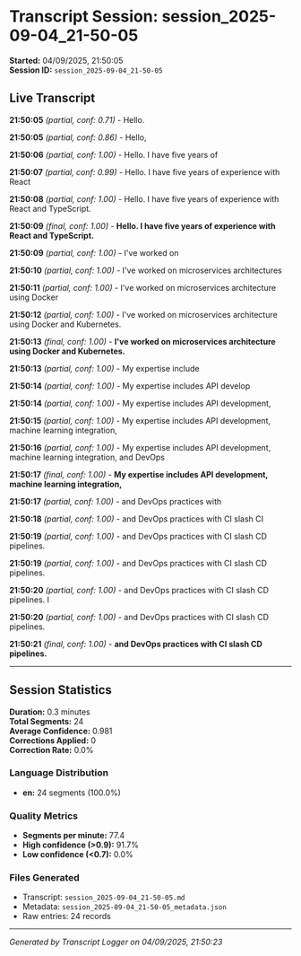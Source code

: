 # Transcript Session: session_2025-09-04_21-50-05

**Started:** 04/09/2025, 21:50:05  
**Session ID:** `session_2025-09-04_21-50-05`

## Live Transcript

**21:50:05** *(partial, conf: 0.71)* - Hello.

**21:50:05** *(partial, conf: 0.86)* - Hello,

**21:50:06** *(partial, conf: 1.00)* - Hello. I have five years of

**21:50:07** *(partial, conf: 0.99)* - Hello. I have five years of experience with React

**21:50:08** *(partial, conf: 1.00)* - Hello. I have five years of experience with React and TypeScript.

**21:50:09** *(final, conf: 1.00)* - **Hello. I have five years of experience with React and TypeScript.**

**21:50:09** *(partial, conf: 1.00)* - I've worked on

**21:50:10** *(partial, conf: 1.00)* - I've worked on microservices architectures

**21:50:11** *(partial, conf: 1.00)* - I've worked on microservices architecture using Docker

**21:50:12** *(partial, conf: 1.00)* - I've worked on microservices architecture using Docker and Kubernetes.

**21:50:13** *(final, conf: 1.00)* - **I've worked on microservices architecture using Docker and Kubernetes.**

**21:50:13** *(partial, conf: 1.00)* - My expertise include

**21:50:14** *(partial, conf: 1.00)* - My expertise includes API develop

**21:50:14** *(partial, conf: 1.00)* - My expertise includes API development,

**21:50:15** *(partial, conf: 1.00)* - My expertise includes API development, machine learning integration,

**21:50:16** *(partial, conf: 1.00)* - My expertise includes API development, machine learning integration, and DevOps

**21:50:17** *(final, conf: 1.00)* - **My expertise includes API development, machine learning integration,**

**21:50:17** *(partial, conf: 1.00)* - and DevOps practices with

**21:50:18** *(partial, conf: 1.00)* - and DevOps practices with CI slash CI

**21:50:19** *(partial, conf: 1.00)* - and DevOps practices with CI slash CD pipelines.

**21:50:19** *(partial, conf: 1.00)* - and DevOps practices with CI slash CD pipelines.

**21:50:20** *(partial, conf: 1.00)* - and DevOps practices with CI slash CD pipelines. I

**21:50:20** *(partial, conf: 1.00)* - and DevOps practices with CI slash CD pipelines.

**21:50:21** *(final, conf: 1.00)* - **and DevOps practices with CI slash CD pipelines.**



---

## Session Statistics

**Duration:** 0.3 minutes  
**Total Segments:** 24  
**Average Confidence:** 0.981  
**Corrections Applied:** 0  
**Correction Rate:** 0.0%

### Language Distribution
- **en:** 24 segments (100.0%)

### Quality Metrics
- **Segments per minute:** 77.4
- **High confidence (>0.9):** 91.7%
- **Low confidence (<0.7):** 0.0%

### Files Generated
- Transcript: `session_2025-09-04_21-50-05.md`
- Metadata: `session_2025-09-04_21-50-05_metadata.json`
- Raw entries: 24 records

---
*Generated by Transcript Logger on 04/09/2025, 21:50:23*
